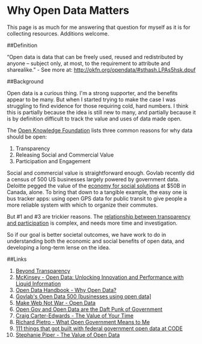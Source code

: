 Why Open Data Matters
=====================

This page is as much for me answering that question for myself as it is for collecting resources. Additions welcome.

##Definition

“Open data is data that can be freely used, reused and redistributed by anyone – subject only, at most, to the requirement to attribute and sharealike.” - See more at: http://okfn.org/opendata/#sthash.LPAs5hsk.dpuf

##Background

Open data is a curious thing. I'm a strong supporter, and the benefits appear to be many. But when I started trying to make the case I was struggling to find evidence for those requiring cold, hard numbers. I think this is partially because the idea is still new to many, and partially because it is by definition difficult to track the value and uses of data made open.

The [Open Knowledge Foundation](http://okfn.org/opendata/) lists three common reasons for why data should be open:

1. Transparency
2. Releasing Social and Commercial Value
3. Participation and Engagement

Social and commercial value is straightforward enough. Govlab recently did a census of 500 US businesses largely powered by government data. Deloitte pegged the value of the [economy for social solutions](http://www.deloitte.com/view/en_CA/ca/insights/insights-and-issues/solutioneconomy/index.htm) at $50B in Canada, alone. To bring that down to a tangible example, the easy one is bus tracker apps: using open GPS data for public transit to give people a more reliable system with which to organize their commutes.

But #1 and #3 are trickier reasons. The [relationship between transparency and participation](http://democracyspot.net/2013/06/19/does-transparency-lead-to-trust-some-evidence-on-the-subject/) is complex, and needs more time and investigation.

So if our goal is better societal outcomes, we have work to do in understanding both the economic and social benefits of open data, and developing a long-term lense on the idea.



##Links
1. [Beyond Transparency](https://github.com/codeforamerica/beyondtransparency)
2. [McKinsey - Open Data: Unlocking Innovation and Performance with Liquid Information](http://www.mckinsey.com/insights/business_technology/open_data_unlocking_innovation_and_performance_with_liquid_information)
3. [Open Data Handbook - Why Open Data?](http://opendatahandbook.org/en/why-open-data/)
4. [Govlab's Open Data 500 [businesses using open data]](http://thegovlab.org/wiki/Open_Data_500)
3. [Make Web Not War - Open Data](http://markmacdonnell.wordpress.com/2014/03/04/open-data-make-web-not-war/)
4. [Open Gov and Open Data are the Daft Punk of Government](http://www.youtube.com/watch?v=f9DtEUJwevo)
5. [Craig Carter-Edwards - The Value of Your Time](http://cce-wakata.blogspot.ca/2014/03/the-value-of-your-time.html)
6. [Richard Pietro - What Open Government Means to Me](http://myeinsteinjob.blogspot.ca/2012/05/what-open-government-means-to-me.html)
7. [111 things that got built with federal government open data at CODE](https://canadianopendataexperience.com/teams)
8. [Stephanie Piper - The Value of Open Data](http://rose.geog.mcgill.ca/ski/system/files/fm/2014/piper.pdf)

